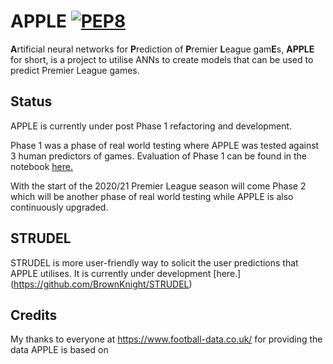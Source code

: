 # APPLE  [![PEP8](https://img.shields.io/badge/code%20style-pep8-orange.svg)](https://www.python.org/dev/peps/pep-0008/)


**A**rtificial neural networks for **P**rediction of **P**remier **L**eague gam**E**s, **APPLE** for short, is a project to utilise ANNs to create models that can be used to predict Premier League games.

## Status
APPLE is currently under post Phase 1 refactoring and development. 

Phase 1 was a phase of real world testing where APPLE was tested against 3 human predictors of games. Evaluation of Phase 1 can be found in the notebook [here.](https://github.com/benjaminjellis/APPLE/blob/master/docs/Phase_1/APPLE_Phase1_evaluation_results.ipynb)

With the start of the 2020/21 Premier League season will come Phase 2 which will be another phase of real world testing while APPLE is also continuously upgraded. 

## STRUDEL
STRUDEL is more user-friendly way to solicit the user predictions that APPLE utilises. It is currently under development [here.] (https://github.com/BrownKnight/STRUDEL)

## Credits
My thanks to everyone at https://www.football-data.co.uk/ for providing the data APPLE is based on
